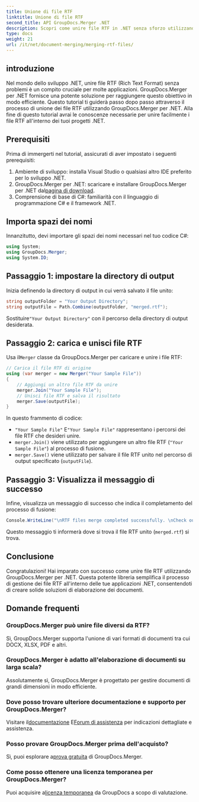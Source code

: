 ```yaml
---
title: Unione di file RTF
linktitle: Unione di file RTF
second_title: API GroupDocs.Merger .NET
description: Scopri come unire file RTF in .NET senza sforzo utilizzando GroupDocs.Merger per un'elaborazione dei documenti senza interruzioni.
type: docs
weight: 21
url: /it/net/document-merging/merging-rtf-files/
---
```

## introduzione
Nel mondo dello sviluppo .NET, unire file RTF (Rich Text Format) senza problemi è un compito cruciale per molte applicazioni. GroupDocs.Merger per .NET fornisce una potente soluzione per raggiungere questo obiettivo in modo efficiente. Questo tutorial ti guiderà passo dopo passo attraverso il processo di unione dei file RTF utilizzando GroupDocs.Merger per .NET. Alla fine di questo tutorial avrai le conoscenze necessarie per unire facilmente i file RTF all'interno dei tuoi progetti .NET.
## Prerequisiti
Prima di immergerti nel tutorial, assicurati di aver impostato i seguenti prerequisiti:
1. Ambiente di sviluppo: installa Visual Studio o qualsiasi altro IDE preferito per lo sviluppo .NET.
2.  GroupDocs.Merger per .NET: scaricare e installare GroupDocs.Merger per .NET dal[pagina di download](https://releases.groupdocs.com/merger/net/).
3. Comprensione di base di C#: familiarità con il linguaggio di programmazione C# e il framework .NET.

## Importa spazi dei nomi
Innanzitutto, devi importare gli spazi dei nomi necessari nel tuo codice C#:
```csharp
using System; 
using GroupDocs.Merger;
using System.IO;
```
## Passaggio 1: impostare la directory di output
Inizia definendo la directory di output in cui verrà salvato il file unito:
```csharp
string outputFolder = "Your Output Directory";
string outputFile = Path.Combine(outputFolder, "merged.rtf");
```
 Sostituire`"Your Output Directory"` con il percorso della directory di output desiderata.
## Passaggio 2: carica e unisci file RTF
 Usa il`Merger` classe da GroupDocs.Merger per caricare e unire i file RTF:
```csharp
// Carica il file RTF di origine
using (var merger = new Merger("Your Sample File"))
{
    // Aggiungi un altro file RTF da unire
    merger.Join("Your Sample File");
    // Unisci file RTF e salva il risultato
    merger.Save(outputFile);
}
```
In questo frammento di codice:
- `"Your Sample File"` E`"Your Sample File"` rappresentano i percorsi dei file RTF che desideri unire.
- `merger.Join()` viene utilizzato per aggiungere un altro file RTF (`"Your Sample File"`) al processo di fusione.
- `merger.Save()` viene utilizzato per salvare il file RTF unito nel percorso di output specificato (`outputFile`).
## Passaggio 3: Visualizza il messaggio di successo
Infine, visualizza un messaggio di successo che indica il completamento del processo di fusione:
```csharp
Console.WriteLine("\nRTF files merge completed successfully. \nCheck output in {0}", outputFolder);
```
Questo messaggio ti informerà dove si trova il file RTF unito (`merged.rtf`) si trova.

## Conclusione
Congratulazioni! Hai imparato con successo come unire file RTF utilizzando GroupDocs.Merger per .NET. Questa potente libreria semplifica il processo di gestione dei file RTF all'interno delle tue applicazioni .NET, consentendoti di creare solide soluzioni di elaborazione dei documenti.

## Domande frequenti
### GroupDocs.Merger può unire file diversi da RTF?
Sì, GroupDocs.Merger supporta l'unione di vari formati di documenti tra cui DOCX, XLSX, PDF e altri.
### GroupDocs.Merger è adatto all'elaborazione di documenti su larga scala?
Assolutamente sì, GroupDocs.Merger è progettato per gestire documenti di grandi dimensioni in modo efficiente.
### Dove posso trovare ulteriore documentazione e supporto per GroupDocs.Merger?
 Visitare il[documentazione](https://reference.groupdocs.com/merger/net/) E[Forum di assistenza](https://forum.groupdocs.com/c/merger/32) per indicazioni dettagliate e assistenza.
### Posso provare GroupDocs.Merger prima dell'acquisto?
 Sì, puoi esplorare a[prova gratuita](https://releases.groupdocs.com/) di GroupDocs.Merger.
### Come posso ottenere una licenza temporanea per GroupDocs.Merger?
 Puoi acquisire a[licenza temporanea](https://purchase.groupdocs.com/temporary-license/) da GroupDocs a scopo di valutazione.